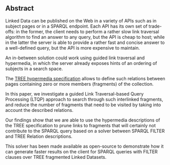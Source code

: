 ## Abstract
<!-- Context      -->
Linked Data can be published on the Web in a variety of APIs such as in subject pages or in a SPARQL endpoint.
Each API has its own set of trade-offs:
in the former, the client needs to perform a rather slow link traversal algorithm to find an answer to any query, but the API is cheap to host; while in the latter the server is able to provide a rather fast and concise answer to a well-defined query, but the API is more expensive to maintain. 
<!-- Need         -->
An in-between solution could work using guided link traversal and hypermedia, in which the server already exposes hints of an ordering of subjects in a search space.
<!-- Task         -->
The [TREE hypermedia specification](https://w3id.org/tree/specification) allows to define such relations between pages containing zero or more members (fragments) of the collection.
<!-- Object       -->
In this paper, we investigate a guided Link Traversal-based Query Processing (LTQP) approach to search through such interlinked fragments, and reduce the number of fragments that need to be visited by taking into account the described relations.
<!-- Findings     -->
Our findings show that we are able to use the hypermedia descriptions of the TREE specification to prune links to fragments that will certainly not contribute to the SPARQL query based on a solver between SPARQL FILTER and TREE Relation descriptions.
<!-- Conclusion   -->
This solver has been made available as open-source to demonstrate how it can generate faster results on the client for SPARQL queries with FILTER clauses over TREE fragmented Linked Datasets.
<!-- Perspectives -->
<!--As such, this facilitates the creation of more user-friendly applications over decentralized and fragmented Knowledge Graphs.-->


